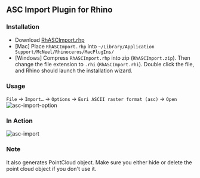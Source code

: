 ## ASC Import Plugin for Rhino

### Installation
- Download [RhASCImport.rhp](https://github.com/mnmly/RhASCImport/releases)
- [Mac] Place `RhASCImport.rhp` into `~/Library/Application Support/McNeel/Rhinoceros/MacPlugIns/`
- [Windows] Compress `RhASCImport.rhp` into zip (`RhASCImport.zip`). Then change the file extension to `.rhi` (`RhASCImport.rhi`). Double click the file, and Rhino should launch the installation wizard.

### Usage
`File` → `Import…` → `Options` → `Esri ASCII raster format (asc)` → `Open`
![asc-import-option](https://user-images.githubusercontent.com/317202/73608931-7825c500-45c0-11ea-957f-92b80c9750b8.png)

### In Action
![asc-import](https://user-images.githubusercontent.com/317202/73608898-1feec300-45c0-11ea-90b3-03ca66d9c980.png)


### Note
It also generates PointCloud object. Make sure you either hide or delete the point cloud object if you don't use it.
